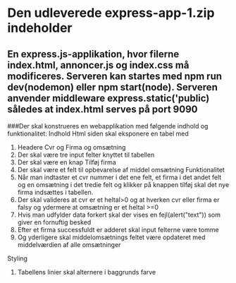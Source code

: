 # Den udleverede express-app-1.zip indeholder

## En express.js-applikation, hvor filerne index.html, annoncer.js og index.css må modificeres. Serveren kan startes med npm run dev(nodemon) eller npm start(node). Serveren anvender middleware express.static('public) således at index.html serves på port 9090

###Der skal konstrueres en webapplikation med følgende indhold og funktionalitet:
Indhold Html siden skal eksponere en tabel med
   1. Headere Cvr og Firma og omsætning
   2. Der skal være tre input felter knyttet til tabellen
   3. Der skal være en knap Tilføj firma
   4. Der skal være et felt til opbevarelse af middel omsætning
Funktionalitet
   5. Når man indtaster et cvr nummer i det ene felt, et firma i det andet felt og en omsætning i det tredie felt og klikker på knappen tilføj skal det nye firma indsættes i tabellen.
   6. Der skal valideres at cvr er et heltal>0 og at hverken cvr eller firma er falsy og ydermere at omsætning er et heltal >=0
   7. Hvis man udfylder data forkert skal der vises en fejl(alert("text")) som giver en fornuftig besked
   8. Efter et firma successfuldt er adderet skal input felterne være tomme
   9. Og yderligere skal middelomsætnings feltet være opdateret med middelværdien af alle omsætninger
   
Styling
 1. Tabellens linier skal alternere i baggrunds farve 